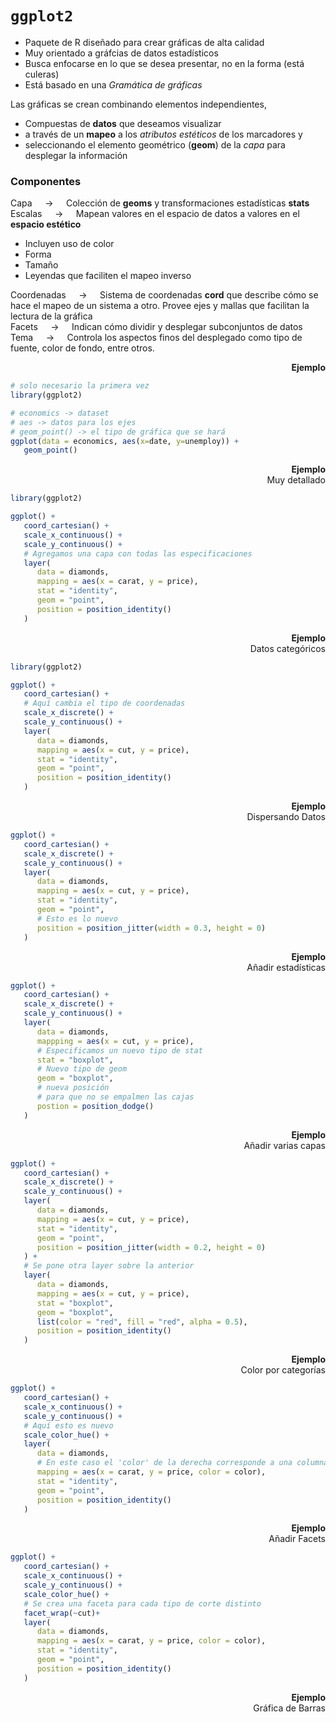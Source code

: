 # `ggplot2`

- Paquete de R diseñado para crear gráficas de alta calidad
- Muy orientado a gráfcias de datos estadísticos
- Busca enfocarse en lo que se desea presentar, no en la forma (está culeras)
- Está basado en una *Gramática de gráficas*

Las gráficas se crean combinando elementos independientes,
- Compuestas de **datos** que deseamos visualizar 
- a través de un **mapeo** a los *atributos estéticos* de los marcadores y 
- seleccionando el elemento geométrico (**geom**) de la *capa* para desplegar la información

### Componentes

Capa $\quad \rightarrow \quad$ Colección de **geoms** y transformaciones estadísticas **stats**  
Escalas $\quad \rightarrow \quad$ Mapean valores en el espacio de datos a valores en el **espacio estético**
- Incluyen uso de color
- Forma
- Tamaño
- Leyendas que faciliten el mapeo inverso

Coordenadas $\quad \rightarrow \quad$ Sistema de coordenadas **cord** que describe cómo se hace el mapeo de un sistema a otro. Provee ejes y mallas que facilitan la lectura de la gráfica  
Facets $\quad \rightarrow \quad$ Indican cómo dividir y desplegar subconjuntos de datos  
Tema $\quad \rightarrow \quad$ Controla los aspectos finos del desplegado como tipo de fuente, color de fondo, entre otros.

<div align='right'><b>Ejemplo</b></div>

~~~r
# solo necesario la primera vez
library(ggplot2)

# economics -> dataset
# aes -> datos para los ejes
# geom_point() -> el tipo de gráfica que se hará
ggplot(data = economics, aes(x=date, y=unemploy)) +
   geom_point()
~~~

<div align='right'><b>Ejemplo</b> <br>Muy detallado</div>

~~~r
library(ggplot2)

ggplot() +
   coord_cartesian() +
   scale_x_continuous() +
   scale_y_continuous() +
   # Agregamos una capa con todas las especificaciones
   layer(
      data = diamonds,
      mapping = aes(x = carat, y = price),
      stat = "identity",
      geom = "point",
      position = position_identity()
   )
~~~

<div align='right'><b>Ejemplo</b> <br> Datos categóricos</div>

~~~r
library(ggplot2)

ggplot() +
   coord_cartesian() +
   # Aquí cambia el tipo de coordenadas
   scale_x_discrete() +
   scale_y_continuous() +
   layer(
      data = diamonds, 
      mapping = aes(x = cut, y = price),
      stat = "identity",
      geom = "point",
      position = position_identity()
   )
~~~


<div align='right'><b>Ejemplo</b><br>Dispersando Datos</div>

~~~r
ggplot() +
   coord_cartesian() +
   scale_x_discrete() +
   scale_y_continuous() +
   layer(
      data = diamonds,
      mapping = aes(x = cut, y = price),
      stat = "identity",
      geom = "point",
      # Esto es lo nuevo
      position = position_jitter(width = 0.3, height = 0)
   )
~~~ 

<div align='right'><b>Ejemplo</b><br>Añadir estadísticas</div>

~~~r
ggplot() +
   coord_cartesian() +
   scale_x_discrete() +
   scale_y_continuous() +
   layer(
      data = diamonds,
      mappping = aes(x = cut, y = price),
      # Especificamos un nuevo tipo de stat
      stat = "boxplot",
      # Nuevo tipo de geom
      geom = "boxplot",
      # nueva posición
      # para que no se empalmen las cajas
      postion = position_dodge()
   )
~~~

<div align='right'><b>Ejemplo</b><br>Añadir varias capas</div>

~~~r
ggplot() +
   coord_cartesian() +
   scale_x_discrete() +
   scale_y_continuous() +
   layer(
      data = diamonds,
      mapping = aes(x = cut, y = price),
      stat = "identity",
      geom = "point",
      position = position_jitter(width = 0.2, height = 0)
   ) +
   # Se pone otra layer sobre la anterior
   layer(
      data = diamonds, 
      mapping = aes(x = cut, y = price),
      stat = "boxplot",
      geom = "boxplot",
      list(color = "red", fill = "red", alpha = 0.5),
      position = position_identity()
   )
~~~

<div align='right'><b>Ejemplo</b><br>Color por categorías</div>

~~~r
ggplot() +
   coord_cartesian() +
   scale_x_continuous() +
   scale_y_continuous() +
   # Aquí esto es nuevo
   scale_color_hue() +
   layer(
      data = diamonds,
      # En este caso el 'color' de la derecha corresponde a una columna con ese nombre 
      mapping = aes(x = carat, y = price, color = color),
      stat = "identity",
      geom = "point",
      position = position_identity()
   )
~~~

<div align='right'><b>Ejemplo</b><br>Añadir Facets</div>

~~~r
ggplot() +
   coord_cartesian() +
   scale_x_continuous() +
   scale_y_continuous() +
   scale_color_hue() +
   # Se crea una faceta para cada tipo de corte distinto
   facet_wrap(~cut)+
   layer(
      data = diamonds,
      mapping = aes(x = carat, y = price, color = color),
      stat = "identity",
      geom = "point",
      position = position_identity()
   )
~~~

<div align='right'><b>Ejemplo</b><br>Gráfica de Barras</div>
